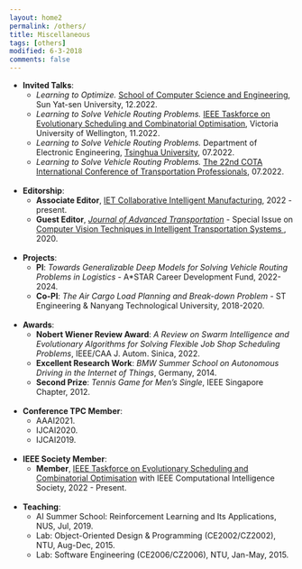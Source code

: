 ```yaml
---
layout: home2
permalink: /others/
title: Miscellaneous
tags: [others]
modified: 6-3-2018
comments: false
---
```


<ul style="margin-left:0px;">
<!-----
<li>	    
<p>
<b>Guest Editor</b>, <a href="https://www.hindawi.com/journals/mpe/" target="_blank"> Mathematical Problems in Engineering</a>, 2020.
</p>	    
</li>  
-->

<li>	    
<b>Invited Talks</b>:
	<ul>
	<li> <i>Learning to Optimize.</i> <a href="https://cse.sysu.edu.cn/" target="_blank">School of Computer Science and Engineering</a>, Sun Yat-sen University, 12.2022.
	</li>
	<li> <i>Learning to Solve Vehicle Routing Problems.</i> <a href="https://homepages.ecs.vuw.ac.nz/~yimei/ieee-tf-esco/" target="_blank">IEEE Taskforce on Evolutionary Scheduling and Combinatorial Optimisation</a>, Victoria University of Wellington, 11.2022.
	</li>
	<li> <i>Learning to Solve Vehicle Routing Problems.</i> Department of Electronic Engineering, <a href="https://www.ee.tsinghua.edu.cn/en/" target="_blank">Tsinghua University</a>, 07.2022.
	</li>
	<li> <i>Learning to Solve Vehicle Routing Problems.</i> <a href="http://www.cota-home.org/cictp/cictp2022.html" target="_blank">The 22nd COTA International Conference of Transportation Professionals</a>, 07.2022.
	</li>
	</ul>
</li>
<br>	

<li>	    
<b>Editorship</b>:
	<ul>
	<li> <b>Associate Editor</b>, <a href="https://digital-library.theiet.org/content/journals/iet-cim" target="_blank"> IET Collaborative Intelligent Manufacturing</a>, 2022 - present.
	</li>
	<li> <b>Guest Editor</b>, <i><a href="https://www.hindawi.com/journals/jat/" target="_blank">Journal of Advanced Transportation</a></i> - Special Issue on <a href="https://www.hindawi.com/journals/jat/si/482196/" target="_blank"> Computer Vision Techniques in Intelligent Transportation Systems </a>, 2020.
	</li>
	</ul>
</li>
<br>

<li>	    
<b>Projects</b>:
	<ul>
	<li> <b>PI</b>: <i> Towards Generalizable Deep Models for Solving Vehicle Routing Problems in Logistics</i> - A*STAR Career Development Fund, 2022-2024.
	</li>
	<li> <b>Co-PI</b>: <i> The Air Cargo Load Planning and Break-down Problem</i> - ST Engineering & Nanyang Technological University, 2018-2020.
	</li>
	</ul>
	
</li>
<br>

<li>	    
<b>Awards</b>:
	<ul>
	<li> <b>Nobert Wiener Review Award</b>: <i> A Review on Swarm Intelligence and Evolutionary Algorithms for Solving Flexible Job Shop Scheduling Problems</i>, IEEE/CAA J. Autom. Sinica, 2022.
	</li>
	<li> <b>Excellent Research Work</b>: <i> BMW Summer School on Autonomous Driving in the Internet of Things</i>, Germany, 2014.
	</li>
	<li> <b>Second Prize</b>: <i> Tennis Game for Men’s Single</i>, IEEE Singapore Chapter, 2012.
	</li>
	</ul>
	
</li>
<br>
	
<li>	    
<b>Conference TPC Member</b>:
	<ul>
	<li> AAAI2021.
	</li>
	<li> IJCAI2020.
	</li>
	<li> IJCAI2019.
	</li>
	</ul>
</li>
<br>	

<li>	    
<b>IEEE Society Member</b>:
	<ul>
	<li> <b>Member</b>, <a href="https://homepages.ecs.vuw.ac.nz/~yimei/ieee-tf-esco/" target="_blank"> IEEE Taskforce on Evolutionary Scheduling and Combinatorial Optimisation</a> with IEEE Computational Intelligence Society, 2022 - Present.
	</li>
	</ul>
</li>
<br>	

	
<!--
<li>	    
<p>
<b>Conference Reviewer</b>, ITSc2014, 2016, 2017, 2019.
</p>	    
</li>
-->



<li>	    
<b>Teaching</b>:
	<ul>
	<li> AI Summer School: Reinforcement Learning and Its Applications, NUS, Jul, 2019.
	</li>
	<li> Lab: Object-Oriented Design & Programming (CE2002/CZ2002), NTU, Aug-Dec, 2015.
	</li>
	<li> Lab: Software Engineering (CE2006/CZ2006), NTU, Jan-May, 2015.
	</li>
	</ul>
</li>
</ul>

